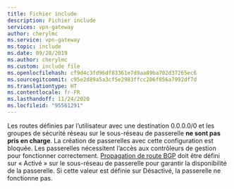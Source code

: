 ```yaml
---
title: Fichier include
description: Fichier include
services: vpn-gateway
author: cherylmc
ms.service: vpn-gateway
ms.topic: include
ms.date: 09/28/2019
ms.author: cherylmc
ms.custom: include file
ms.openlocfilehash: cf9d4c3fd96df83361e7d9aa89ba702d37265ec6
ms.sourcegitcommit: c95e2d89a5a3cf5e2983ffcc206f056a7992df7d
ms.translationtype: HT
ms.contentlocale: fr-FR
ms.lasthandoff: 11/24/2020
ms.locfileid: "95561291"
---
```

Les routes définies par l’utilisateur avec une destination 0.0.0.0/0 et les groupes de sécurité réseau sur le sous-réseau de passerelle **ne sont pas pris en charge**. La création de passerelles avec cette configuration est bloquée. Les passerelles nécessitent l’accès aux contrôleurs de gestion pour fonctionner correctement. [Propagation de route BGP](../articles/virtual-network/virtual-networks-udr-overview.md#border-gateway-protocol) doit être défini sur « Activé » sur le sous-réseau de passerelle pour garantir la disponibilité de la passerelle. Si cette valeur est définie sur Désactivé, la passerelle ne fonctionne pas.